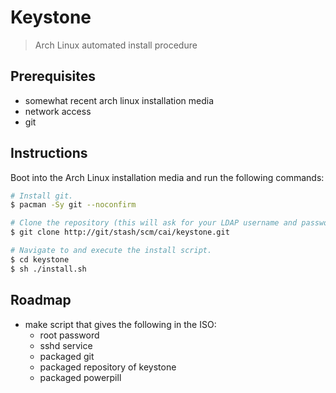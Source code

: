 # Keystone
> Arch Linux automated install procedure

## Prerequisites
 - somewhat recent arch linux installation media
 - network access
 - git

## Instructions
Boot into the Arch Linux installation media and run the following commands:

```sh
# Install git.
$ pacman -Sy git --noconfirm

# Clone the repository (this will ask for your LDAP username and password).
$ git clone http://git/stash/scm/cai/keystone.git

# Navigate to and execute the install script.
$ cd keystone
$ sh ./install.sh
```

## Roadmap
 - make script that gives the following in the ISO:
    - root password
    - sshd service
    - packaged git
    - packaged repository of keystone
    - packaged powerpill
